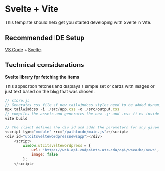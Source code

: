 # Svelte + Vite

This template should help get you started developing with Svelte in Vite.

## Recommended IDE Setup

[VS Code](https://code.visualstudio.com/) + [Svelte](https://marketplace.visualstudio.com/items?itemName=svelte.svelte-vscode).

## Technical considerations

**Svelte library fpr fetching the items**

This application fetches and displays a simple set of cards with images or just text based on the blog that was chosen.

```js
// store.js
// Generates css file if new tailwindcss styles need to be added dynamically
npx tailwindcss -i ./src/app.css -o ./src/output.css
// compiles the assets and generates the new .js and .css files inside build
vite build 
```


```js
// The client defines the div id and adds the paremeters for any given request.
<script type="module" src="/pathtocdn/main.js"></script>
<div id="utcitsveltewordpressnewsapp"></div>
    <script>
        window.utcitsveltewordpress = {
            url: 'https://web.api.endpoints.utc.edu/api/wpcache/news',
            image: false
        };
    </script>
```

